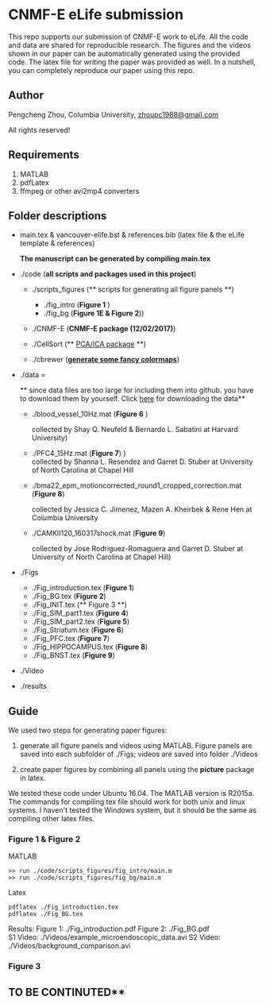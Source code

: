# CNMF-E eLife submission
This repo supports our submission of CNMF-E work to eLife. All the code and data are shared for reproducible research. The figures and the videos shown in our paper can be automatically generated using the provided code. The latex file for writing the paper was provided as well. In a nutshell, you can completely reproduce our paper using  this repo. 

## Author
Pengcheng Zhou, Columbia University, zhoupc1988@gmail.com

All rights reserved! 

## Requirements 
1. MATLAB
2. pdfLatex 
3. ffmpeg or other avi2mp4 converters


## Folder descriptions
- main.tex & vancouver-elife.bst & references.bib (latex file & the eLife template & references) 

	**The manuscript can be generated by compiling main.tex**
- ./code (**all scripts and packages used in this project**)
	- ./scripts_figures (** scripts for generating all figure panels **)
		- ./fig_intro  (**Figure 1** )
		- ./fig_bg (**Figure 1E & Figure 2**))
		
	- ./CNMF-E (**CNMF-E package (12/02/2017)**)
	- ./CellSort (** [PCA/ICA package](https://github.com/mukamel-lab/CellSort) **)
	- ./cbrewer (**[generate some fancy colormaps](https://www.mathworks.com/matlabcentral/fileexchange/34087-cbrewer---colorbrewer-schemes-for-matlab)**)
	
- ./data =

	** since data files are too large for including them into github. you have to download them by yourself. Click [here](https://www.dropbox.com/sh/6395g5wwlv63f0s/AACTNVivxYs7IIyeS67SdV2Qa?dl=0) for downloading the data**
	
	- ./blood_vessel_10Hz.mat (**Figure 6** ) 
	
		collected by Shay Q. Neufeld &  Bernardo L. Sabatini at Harvard University)
		
	- ./PFC4_15Hz.mat (**Figure 7**) )	
		collected by Shanna L. Resendez and Garret D. Stuber at University of North Carolina at Chapel Hill
		
	- ./bma22_epm_motioncorrected_round1_cropped_correction.mat (**Figure 8**) 
	
		collected by Jessica C. Jimenez, Mazen A. Kheirbek & Rene Hen at Columbia University
		
	- ./CAMKII120_160317shock.mat (**Figure 9**)
	
		collected by Jose Rodriguez-Romaguera and Garret D. Stuber at University of North Carolina at Chapel Hill) 

- ./Figs
	- ./Fig_introduction.tex (**Figure 1**)
	- ./Fig_BG.tex   (**Figure 2**)  
	- ./Fig_INIT.tex  (** Figure 3 **)
	- ./Fig_SIM_part1.tex (**Figure 4**)
  	- ./Fig_SIM_part2.tex (**Figure 5**)
  	- ./Fig_Striatum.tex  (**Figure 6**)
  	- ./Fig_PFC.tex  (**Figure 7**)
  	- ./Fig_HIPPOCAMPUS.tex (**Figure 8**)
  	- ./Fig_BNST.tex  (**Figure 9**)
  	
- ./Video

- ./results


## Guide
We used two steps for generating paper figures: 

1. generate all figure panels and videos using MATLAB. Figure panels are saved into each subfolder of ./Figs; videos are saved into folder ./Videos

2. create paper figures by combining all panels using the **picture** package in latex. 

We tested these code under Ubuntu 16.04. The MATLAB version is R2015a. The commands for compiling tex file should work for both unix and linux systems. I haven't tested the Windows system, but it should be the same as compiling other latex files. 

### Figure 1 & Figure 2
MATLAB

```
>> run ./code/scripts_figures/fig_intro/main.m 
>> run ./code/scripts_figures/fig_bg/main.m
```
Latex 

```
pdflatex ./Fig_introduction.tex
pdflatex ./Fig_BG.tex 
```

Results: 
Figure 1: ./Fig_introduction.pdf 
Figure 2: ./Fig_BG.pdf  
S1 Video: ./Videos/example_microendoscopic_data.avi 
S2 Video: ./Videos/background_comparison.avi 

### Figure 3

## TO BE CONTINUTED**







